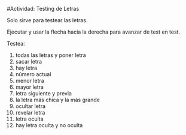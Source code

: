 #Actividad: Testing de Letras

Solo sirve para testear las letras.

Ejecutar y usar la flecha hacia la derecha para avanzar de test en test.

Testea: 
  1. todas las letras y poner letra
  2. sacar letra
  3. hay letra
  4. número actual
  5. menor letra
  6. mayor letra
  7. letra siguiente y previa
  8. la letra más chica y la más grande
  9. ocultar letra
 10. revelar letra
 11. letra oculta
 12. hay letra oculta y no oculta
